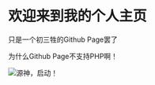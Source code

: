 <html>

<head>
	<meta charset="utf-8">
	<title>Wing Din Gasterの主页</title>
</head>
	<h1>欢迎来到我的个人主页</h1>
	<p>只是一个初三牲的Github Page罢了</p>
	<p>为什么Github Page不支持PHP啊！</p>

![源神，启动！]("D:\wangy\Documents\Source\Project\Home_Page\wangyiben0.github.io\Recourse\源神.png")